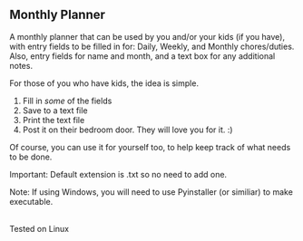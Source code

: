 ## Monthly Planner


A monthly planner that can be used by you and/or your kids (if you have),  
with entry fields to be filled in for: Daily, Weekly, and Monthly chores/duties.  
Also,  entry fields for name and month, and a text box for any additional notes.  

For those of you who have kids, the idea is simple.  
1. Fill in *some* of the fields  
2. Save to a text file 
3. Print the text file
4. Post it on their bedroom door. They will love you for it. :)  

Of course, you can use it for yourself too, to help keep track of what needs to be done.  

Important: Default extension is .txt so no need to add one.  


Note: If using Windows, you will need to use Pyinstaller (or similiar) to make executable.


<br>
Tested on Linux
  






